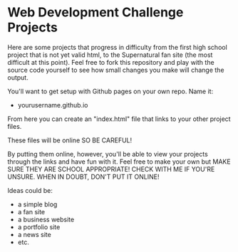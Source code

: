 # Web Development Challenge Projects

Here are some projects that progress in difficulty from the first high school project that is not yet valid html, to the Supernatural fan site (the most difficult at this point). Feel free to fork this repository and play with the source code yourself to see how small changes you make will change the output.

You'll want to get setup with Github pages on your own repo. Name it:

- yourusername.github.io

From here you can create an "index.html" file that links to your other project files.

These files will be online SO BE CAREFUL!

By putting them online, however, you'll be able to view your projects through the links and have fun with it. Feel free to make your own but MAKE SURE THEY ARE SCHOOL APPROPRIATE! CHECK WITH ME IF YOU'RE UNSURE. WHEN IN DOUBT, DON'T PUT IT ONLINE!

Ideas could be:

- a simple blog
- a fan site
- a business website
- a portfolio site
- a news site
- etc.
